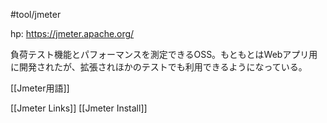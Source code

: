 #tool/jmeter

hp: https://jmeter.apache.org/

負荷テスト機能とパフォーマンスを測定できるOSS。もともとはWebアプリ用に開発されたが、拡張されほかのテストでも利用できるようになっている。


[[Jmeter用語]]

[[Jmeter Links]]
[[Jmeter Install]]
